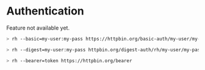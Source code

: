 # Authentication

Feature not available yet.

```bash
> rh --basic=my-user:my-pass https://httpbin.org/basic-auth/my-user/my-pass
```

```bash
> rh --digest=my-user:my-pass httpbin.org/digest-auth/rh/my-user/my-pass
```

```bash
> rh --bearer=token https://httpbin.org/bearer
```
